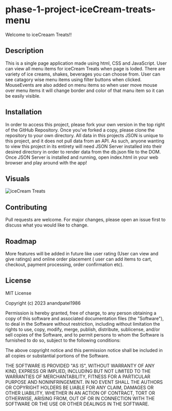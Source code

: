 # phase-1-project-iceCream-treats-menu
Welcome to iceCreaam Treats!!

## Description
This is a single page application made using html, CSS and JavaScript. User can view all menu items for iceCream Treats when page is loded. There are variety of ice creams, shakes, beverages you can choose from. User can see catagory wise menu items using filter buttons when clicked. MouseEvents are also added on menu items so when user move mouse over menu items it will change border and color of that manu item so it can be easily visible.

## Installation
In order to access this project, please fork your own version in the top right of the GitHub Repository. Once you've forked a copy, please clone the repository to your own directory. All data in this projects JSON is unique to this project, and it does not pull data from an API. As such, anyone wanting to view this project in its entirety will need JSON Server installed into their desired directory in order to render data from the db.json file to the DOM. Once JSON Server is installed and running, open index.html in your web browser and play around with the app!

## Visuals
![iceCream Treats](https://github.com/anandpatel1986/phase-1-project-iceCream-treats-menu/assets/126585537/8c82ab3d-31c5-4f50-8eb2-879c810fde73)

## Contributing
Pull requests are welcome. For major changes, please open an issue first to discuss what you would like to change.

## Roadmap
More features will be added in future like user rating (User can view and give ratings) and online order placement ( user can add items to cart, checkout, payment processing, order confirmation etc).

## License
MIT License

Copyright (c) 2023 anandpatel1986

Permission is hereby granted, free of charge, to any person obtaining a copy
of this software and associated documentation files (the "Software"), to deal
in the Software without restriction, including without limitation the rights
to use, copy, modify, merge, publish, distribute, sublicense, and/or sell
copies of the Software, and to permit persons to whom the Software is
furnished to do so, subject to the following conditions:

The above copyright notice and this permission notice shall be included in all
copies or substantial portions of the Software.

THE SOFTWARE IS PROVIDED "AS IS", WITHOUT WARRANTY OF ANY KIND, EXPRESS OR
IMPLIED, INCLUDING BUT NOT LIMITED TO THE WARRANTIES OF MERCHANTABILITY,
FITNESS FOR A PARTICULAR PURPOSE AND NONINFRINGEMENT. IN NO EVENT SHALL THE
AUTHORS OR COPYRIGHT HOLDERS BE LIABLE FOR ANY CLAIM, DAMAGES OR OTHER
LIABILITY, WHETHER IN AN ACTION OF CONTRACT, TORT OR OTHERWISE, ARISING FROM,
OUT OF OR IN CONNECTION WITH THE SOFTWARE OR THE USE OR OTHER DEALINGS IN THE
SOFTWARE.



